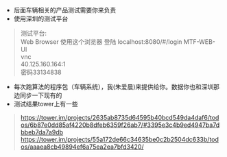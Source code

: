 - 后面车辆相关的产品测试需要你来负责  
- 使用深圳的测试平台  
> 测试平台:  
Web Browser  使用这个浏览器  登陆 localhost:8080/#/login    MTF-WEB-UI  
vnc     
40.125.160.164:1   
密码33134838   
- 每次跑算法的程序包（车辆系统），我(朱爱晨)来提供给你。数据你也和深圳那边同步一下现有的  
- 测试结果tower上有一些  
> https://tower.im/projects/2635ab8735d64595b40bcd549da4daf6/todos/6b87e0dd85af4220b8dfeb6359f26ab7/#3395e3c4b9ed4947ba7dbbeb7da7a9db  
https://tower.im/projects/55a172de66c34635be0c2b2504dc633b/todos/aaaea8cb49894ef6a75ea2ea7bfd3420/
